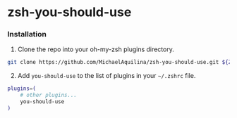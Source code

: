 # zsh-you-should-use

### Installation

1. Clone the repo into your oh-my-zsh plugins directory.

```bash
git clone https://github.com/MichaelAquilina/zsh-you-should-use.git ${ZSH_CUSTOM:-~/.oh-my-zsh/custom}/plugins/you-should-use
```

2. Add `you-should-use` to the list of plugins in your `~/.zshrc` file.

```bash
plugins=(
    # other plugins...
    you-should-use
)
```